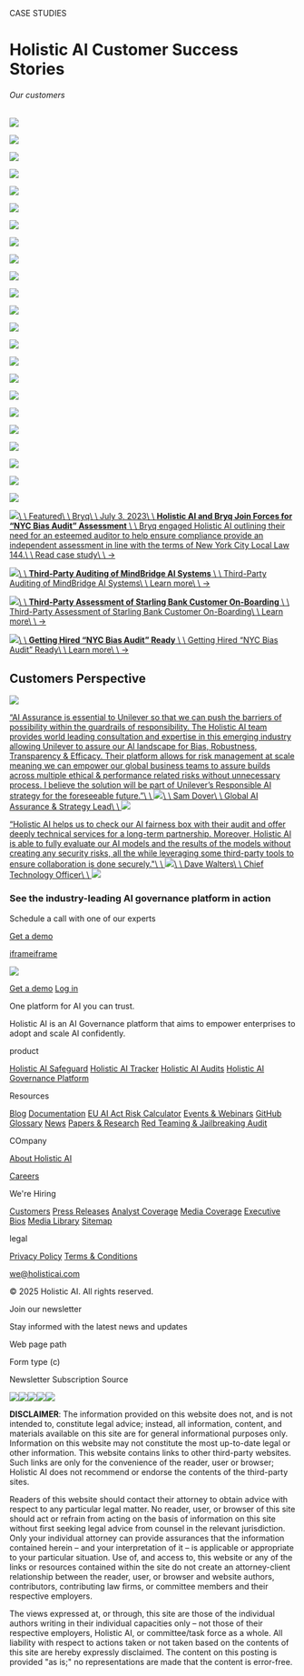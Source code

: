 CASE STUDIES

# Holistic AI Customer  Success Stories

###### Our customers

![](https://cdn.prod.website-files.com/6305e5d42c283515c3e71b8c/6463765059c2681e8a197b9a_Unilever-Logo.svg)

![](https://cdn.prod.website-files.com/6305e5d42c283515c3e71b8c/658cf37846a2dae052238240_Mapfre-Logo.svg)

![](https://cdn.prod.website-files.com/6305e5d42c283515c3e71b8c/658cf31352d5ee59e3283cb2_Michelin-Logo.svg)

![](https://cdn.prod.website-files.com/6305e5d42c283515c3e71b8c/646376d9c48d2e1e5ff19266_Adecco-Logo.svg)

![](https://cdn.prod.website-files.com/6305e5d42c283515c3e71b8c/6478e542810c46a1992f3130_MindBridge-Logo.svg)

![](https://cdn.prod.website-files.com/6305e5d42c283515c3e71b8c/6478e576785918ecca8a151a_Hired-Logo.svg)

![](https://cdn.prod.website-files.com/6305e5d42c283515c3e71b8c/646376c62c62b57e885be1ed_UKG-Logo.svg)

![](https://cdn.prod.website-files.com/6305e5d42c283515c3e71b8c/646376a436f81f87d94a5c41_Starling-Bank-Logo.svg)

![](https://cdn.prod.website-files.com/6305e5d42c283515c3e71b8c/658cf378bd7c075b6acf492c_Allegis-Group-Logo.svg)

![](https://cdn.prod.website-files.com/6305e5d42c283515c3e71b8c/656f62f7ee65e861245dec40_Writer-Logo.svg)

![](https://cdn.prod.website-files.com/6305e5d42c283515c3e71b8c/64395c74d25ef63d1cd37654_Paradox-Logo.svg)

![](https://cdn.prod.website-files.com/6305e5d42c283515c3e71b8c/658cf377383d9bd0af4c8a93_Plum-Logo.svg)

![](https://cdn.prod.website-files.com/6305e5d42c283515c3e71b8c/646376b0461487ff78b58a08_Jobvite-Logo.svg)

![](https://cdn.prod.website-files.com/6305e5d42c283515c3e71b8c/658cf37799e5cbfecc3bd1fc_Sense-Logo.svg)

![](https://cdn.prod.website-files.com/6305e5d42c283515c3e71b8c/658cf37752d5ee59e32866c4_Symplr-Logo.svg)

![](https://cdn.prod.website-files.com/6305e5d42c283515c3e71b8c/658cf3770fe960c2d846998e_Reejig-Logo.svg)

![](https://cdn.prod.website-files.com/6305e5d42c283515c3e71b8c/658cf377e7844e205dd87e2d_TEKSystems-Logo.svg)

![](https://cdn.prod.website-files.com/6305e5d42c283515c3e71b8c/658cf3786b166e0e0a1fab26_Textkernel-Logo.svg)

![](https://cdn.prod.website-files.com/6305e5d42c283515c3e71b8c/658cf37886303d8f3a28e914_Sapia-Logo.svg)

![](https://cdn.prod.website-files.com/6305e5d42c283515c3e71b8c/6569c5a9bc9b6e40c1f7a27b_Wizehire-Logo.svg)

![](https://cdn.prod.website-files.com/6305e5d42c283515c3e71b8c/658cf378adc727c27bb4d896_Fuel50-Logo.svg)

![](https://cdn.prod.website-files.com/6305e5d42c283515c3e71b8c/658cf3781e1e1d5bf3cf02ea_Suited-Logo.svg)

![](https://cdn.prod.website-files.com/6305e5d42c283515c3e71b8c/6400b253a51fb469a1ca94b9_Vervoe-Logo.svg)

[![](https://cdn.prod.website-files.com/6305e5d52c28356b4fe71bac/64a3113de135f9742c8e7527_Holistic-AI-Case-Study-Bryq.jpg)\\
\\
Featured\\
\\
Bryq\\
\\
July 3, 2023\\
\\
**Holistic AI and Bryq Join Forces for “NYC Bias Audit” Assessment** \\
\\
Bryq engaged Holistic AI outlining their need for an esteemed auditor to help ensure compliance provide an independent assessment in line with the terms of New York City Local Law 144.\\
\\
Read case study\\
\\
→](https://www.holisticai.com/case-study/bryq)

[![](https://cdn.prod.website-files.com/6305e5d52c28356b4fe71bac/639c1e3b8adaf0fd6400dca1_Holistic-AI-Case-Study-MindBridge.jpg)\\
\\
**Third-Party Auditing of MindBridge AI Systems** \\
\\
Third-Party Auditing of MindBridge AI Systems\\
\\
Learn more\\
\\
→](https://www.holisticai.com/case-study/mindbridge)

[![](https://cdn.prod.website-files.com/6305e5d52c28356b4fe71bac/639c1da4d865df47d2133233_Holistic-AI-Case-Study-Starling-Bank.jpg)\\
\\
**Third-Party Assessment of Starling Bank Customer On-Boarding** \\
\\
Third-Party Assessment of Starling Bank Customer On-Boarding\\
\\
Learn more\\
\\
→](https://www.holisticai.com/case-study/starling-bank)

[![](https://cdn.prod.website-files.com/6305e5d52c28356b4fe71bac/639c1d3919d6f2009fb6260f_Holistic-AI-Case-Study-Hired.jpg)\\
\\
**Getting Hired “NYC Bias Audit” Ready** \\
\\
Getting Hired “NYC Bias Audit” Ready\\
\\
Learn more\\
\\
→](https://www.holisticai.com/case-study/hired)

## Customers Perspective

![](https://cdn.prod.website-files.com/6305e5d42c283515c3e71b8c/655ce4754d277892105a7b06_%E2%80%9C.svg)

[“AI Assurance is essential to Unilever so that we can push the barriers of possibility within the guardrails of responsibility. The Holistic AI team provides world leading consultation and expertise in this emerging industry allowing Unilever to assure our AI landscape for Bias, Robustness, Transparency & Efficacy. Their platform allows for risk management at scale meaning we can empower our global business teams to assure builds across multiple ethical & performance related risks without unnecessary process. I believe the solution will be part of Unilever’s Responsible AI strategy for the foreseeable future.”\\
\\
![](https://cdn.prod.website-files.com/6305e5d42c283515c3e71b8c/656dbffb059d0233bf32f4b4_Sam-Dover.jpeg)\\
\\
Sam Dover\\
\\
Global AI Assurance & Strategy Lead\\
\\
![](https://cdn.prod.website-files.com/6305e5d42c283515c3e71b8c/657057cdac953d780ff777c5_Unilever.svg)](https://sloanreview.mit.edu/article/ai-ethics-at-unilever-from-policy-to-process/)

[“Holistic AI helps us to check our AI fairness box with their audit and offer deeply technical services for a long-term partnership. Moreover, Holistic AI is able to fully evaluate our AI models and the results of the models without creating any security risks, all the while leveraging some third-party tools to ensure collaboration is done securely."\\
\\
![](https://cdn.prod.website-files.com/6305e5d42c283515c3e71b8c/6463c123569d7bcf7170d21e_Dave-Walters.jpeg)\\
\\
Dave Walters\\
\\
Chief Technology Officer\\
\\
![](https://cdn.prod.website-files.com/6305e5d42c283515c3e71b8c/6478e576785918ecca8a151a_Hired-Logo.svg)](https://www.holisticai.com/case-study/hired)

### See the industry-leading AI governance platform in action

Schedule a call with one of our experts

[Get a demo](https://www.holisticai.com/demo)

[iframe](https://td.doubleclick.net/td/rul/10965905834?random=1743927138764&cv=11&fst=1743927138764&fmt=3&bg=ffffff&guid=ON&async=1&gtm=45be5430h2v9118773663za200&gcd=13l3l3l3l1l1&dma=0&tag_exp=102788824~102803279~102813109~102887800~102926062~102975949~103016951~103021830~103027016&u_w=1280&u_h=1024&url=https%3A%2F%2Fwww.holisticai.com%2Fcase-study&hn=www.googleadservices.com&frm=0&tiba=Case%20Study%20%7C%20Holistic%20AI&npa=0&pscdl=noapi&auid=1152480490.1743927139&uaa=x86&uab=64&uafvl=Google%2520Chrome%3B135.0.7049.52%7CNot-A.Brand%3B8.0.0.0%7CChromium%3B135.0.7049.52&uamb=0&uam=&uap=Linux%20x86_64&uapv=6.6.72&uaw=0&fledge=1&data=event%3Dgtag.config)[iframe](https://td.doubleclick.net/td/ga/rul?tid=G-NEGK69T6SD&gacid=1588144229.1743927139&gtm=45je5421v894632327za200&dma=0&gcd=13l3l3l3l1l1&npa=0&pscdl=noapi&aip=1&fledge=1&frm=0&tag_exp=102788824~102803279~102813109~102887800~102926062~102975949~103016951~103021830~103025726~103027016&z=738944059)

[![](https://cdn.prod.website-files.com/6305e5d42c283515c3e71b8c/634d994d2249c57a697ed881_Holistic-AI-Logo-Horizontal-Light.svg)](https://www.holisticai.com/)

[Get a demo](https://www.holisticai.com/demo) [Log in](https://www.holisticai.com/ai-governance-platform)

One platform for AI you can trust.

Holistic AI is an AI Governance platform that aims to empower enterprises to adopt and scale AI confidently.

product

[Holistic AI Safeguard](https://www.holisticai.com/ai-safeguard) [Holistic AI Tracker](https://www.holisticai.com/ai-tracker) [Holistic AI Audits](https://www.holisticai.com/ai-audit) [Holistic AI Governance Platform](https://www.holisticai.com/ai-governance-platform)

Resources

[Blog](https://www.holisticai.com/blog) [Documentation](https://holisticai.readthedocs.io/en/latest/) [EU AI Act Risk Calculator](https://www.holisticai.com/eu-ai-act-risk-calculator) [Events & Webinars](https://www.holisticai.com/events) [GitHub](https://github.com/holistic-ai/holisticai) [Glossary](https://www.holisticai.com/glossary) [News](https://www.holisticai.com/news) [Papers & Research](https://www.holisticai.com/papers) [Red Teaming & Jailbreaking Audit](https://www.holisticai.com/red-teaming)

COmpany

[About Holistic AI](https://www.holisticai.com/about)

[Careers](https://www.holisticai.com/careers)

We're Hiring

[Customers](https://www.holisticai.com/case-study) [Press Releases](https://www.holisticai.com/press-release) [Analyst Coverage](https://www.holisticai.com/analyst-coverage) [Media Coverage](https://www.holisticai.com/media-coverage) [Executive Bios](https://www.holisticai.com/executive-bios) [Media Library](https://www.holisticai.com/media-library) [Sitemap](https://www.holisticai.com/sitemap.xml)

legal

[Privacy Policy](https://www.holisticai.com/privacy-policy) [Terms & Conditions](https://www.holisticai.com/terms-conditions)

[we@holisticai.com](mailto:we@holisticai.com?subject=Hello%20Holistic%20AI!)

© 2025 Holistic AI. All rights reserved.

Join our newsletter

Stay informed with the latest news and updates

Web page path

Form type (c)

Newsletter Subscription Source

[![](https://cdn.prod.website-files.com/6305e5d42c283515c3e71b8c/64f209ceaff4ad96e13aaab5_LinkedIn-Icon.svg)](https://www.linkedin.com/company/holisticai)[![](https://cdn.prod.website-files.com/6305e5d42c283515c3e71b8c/64f209c12b65d3c3fb29a9af_X-Icon.svg)](https://twitter.com/holistic_ai)[![](https://cdn.prod.website-files.com/6305e5d42c283515c3e71b8c/64f209b38dd608df0e089650_YouTube-Icon.svg)](https://www.youtube.com/@holisticai)[![](https://cdn.prod.website-files.com/6305e5d42c283515c3e71b8c/6460b2bcac4c2f8714d2adfa_Frame.svg)](https://www.holisticai.com/case-study#)[![](https://cdn.prod.website-files.com/6305e5d42c283515c3e71b8c/6460b2bcac4c2f8714d2adfc_Frame-1.svg)](https://www.holisticai.com/case-study#)

**DISCLAIMER**: The information provided on this website does not, and is not intended to, constitute legal advice; instead, all information, content, and materials available on this site are for general informational purposes only. Information on this website may not constitute the most up-to-date legal or other information. This website contains links to other third-party websites. Such links are only for the convenience of the reader, user or browser; Holistic AI does not recommend or endorse the contents of the third-party sites.

Readers of this website should contact their attorney to obtain advice with respect to any particular legal matter. No reader, user, or browser of this site should act or refrain from acting on the basis of information on this site without first seeking legal advice from counsel in the relevant jurisdiction. Only your individual attorney can provide assurances that the information contained herein – and your interpretation of it – is applicable or appropriate to your particular situation. Use of, and access to, this website or any of the links or resources contained within the site do not create an attorney-client relationship between the reader, user, or browser and website authors, contributors, contributing law firms, or committee members and their respective employers.

The views expressed at, or through, this site are those of the individual authors writing in their individual capacities only – not those of their respective employers, Holistic AI, or committee/task force as a whole. All liability with respect to actions taken or not taken based on the contents of this site are hereby expressly disclaimed. The content on this posting is provided "as is;" no representations are made that the content is error-free.